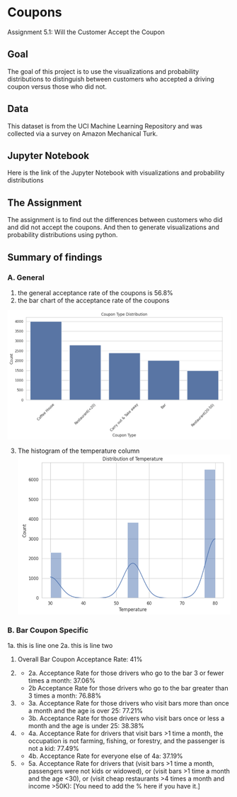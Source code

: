 # Coupons
Assignment 5.1: Will the Customer Accept the Coupon

## Goal
The goal of this project is to use the visualizations and probability distributions to distinguish between customers who accepted a driving coupon versus those who did not.

## Data
This dataset is from the UCI Machine Learning Repository and was collected via a survey on Amazon Mechanical Turk.

## Jupyter Notebook
Here is the link of the Jupyter Notebook with visualizations and probability distributions

## The Assignment
The assignment is to find out the differences between customers who did and did not accept the coupons.  And then to generate visualizations and probability distributions using python.

## Summary of findings

### A. General
1. the general acceptance rate of the coupons is 56.8%
2. the bar chart of the acceptance rate of the coupons

![image_alt](https://github.com/StanleyWan/Coupon/blob/main/findings/Coupon_Type_Distribution.png)

3. The histogram of the temperature column
![image_alt](https://github.com/StanleyWan/Coupon/blob/main/findings/temperature%20distribution.png)

### B. Bar Coupon Specific

1a. this is line one
2a. this is line two

1. Overall Bar Coupon Acceptance Rate: 41%

2. 
   - 2a. Acceptance Rate for those drivers who go to the bar 3 or fewer times a month: 37.06%
   - 2b  Acceptance Rate for those drivers who go to the bar greater than 3 times a month: 76.88%

3. 
    - 3a. Acceptance Rate for those drivers who visit bars more than once a month and the age is over 25: 77.21%
    - 3b. Acceptance Rate for those drivers who visit bars once or less a month and the age is under 25: 38.38%

4. 
    - 4a. Acceptance Rate for drivers that visit bars >1 time a month, the occupation is not farming, fishing, or forestry, and the passenger is not a kid: 77.49%
    - 4b. Acceptance Rate for everyone else of 4a: 37.19%

5. 
    - 5a. Acceptance Rate for drivers that (visit bars >1 time a month, passengers were not kids or widowed), or (visit bars >1 time a month and the age <30), or (visit cheap restaurants >4 times a month and income >50K): [You need to add the % here if you have it.]
